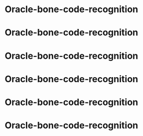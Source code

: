 # Oracle-bone-code-recognition
# Oracle-bone-code-recognition
# Oracle-bone-code-recognition
# Oracle-bone-code-recognition
# Oracle-bone-code-recognition
# Oracle-bone-code-recognition
